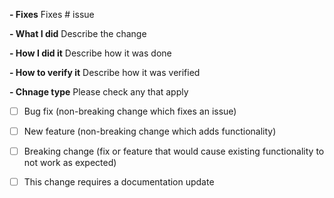 **- Fixes**
Fixes # issue

**- What I did**
Describe the change

**- How I did it**
Describe how it was done

**- How to verify it**
Describe how it was verified

**- Chnage type**
Please check any that apply
- [ ] Bug fix (non-breaking change which fixes an issue)
- [ ] New feature (non-breaking change which adds functionality)
- [ ] Breaking change (fix or feature that would cause existing functionality to not work as expected)
- [ ] This change requires a documentation update



